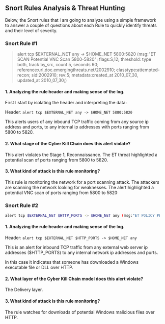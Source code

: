 ## Snort Rules Analysis & Threat Hunting

Below, the Snort rules that I am going to analyze using a simple framework to answer a couple of questions about each Rule to quickly identify threats and their level of severity.

### Snort Rule #1
 

> alert tcp $EXTERNAL_NET any -> $HOME_NET 5800:5820 (msg:"ET SCAN Potential VNC Scan 5800-5820"; flags:S,12; threshold: type both, track by_src, count 5, seconds 60; reference:url,doc.emergingthreats.net/2002910; classtype:attempted-recon; sid:2002910; rev:5; metadata:created_at 2010_07_30, updated_at 2010_07_30;)


#### 1. Analyzing the rule header and making sense of the log.

First I start by isolating the header and interpreting the data:

Header: `alert tcp $EXTERNAL_NET any -> $HOME_NET 5800:5820`

This alerts users of any inbound TCP traffic coming from any source ip address and ports, to any internal ip addresses with ports ranging from 5800 to 5820.

#### 2. What stage of the Cyber Kill Chain does this alert violate?

This alert violates the Stage 1, Reconnaissance. The ET threat highlighted a potential scan of ports ranging from 5800 to 5820.


#### 3. What kind of attack is this rule monitoring?

This rule is monitoring the network for a port scanning attack. The attackers are scanning the network looking for weaknesses. The alert highlighted a potential VNC scan of ports ranging from 5800 to 5820


### Snort Rule #2

```bash
alert tcp $EXTERNAL_NET $HTTP_PORTS -> $HOME_NET any (msg:"ET POLICY PE EXE or DLL Windows file download HTTP"; flow:established,to_client; flowbits:isnotset,ET.http.binary; flowbits:isnotset,ET.INFO.WindowsUpdate; file_data; content:"MZ"; within:2; byte_jump:4,58,relative,little; content:"PE|00 00|"; distance:-64; within:4; flowbits:set,ET.http.binary; metadata: former_category POLICY; reference:url,doc.emergingthreats.net/bin/view/Main/2018959; classtype:policy-violation; sid:2018959; rev:4; metadata:created_at 2014_08_19, updated_at 2017_02_01;)
```

#### 1. Analyzing the rule header and making sense of the log.

Header: `alert tcp $EXTERNAL_NET $HTTP_PORTS -> $HOME_NET any`

This is an alert for inbound TCP traffic from any external web server ip addresses ($HTTP_PORTS) to any internal network ip addresses and ports.
 
In this case it indicates that someone has downloaded a Windows executable file or DLL over HTTP.

#### 2. What layer of the Cyber Kill Chain model does this alert violate?
 
The Delivery layer.


#### 3. What kind of attack is this rule monitoring?
 
The rule watches for downloads of potential Windows malicious files over HTTP.
